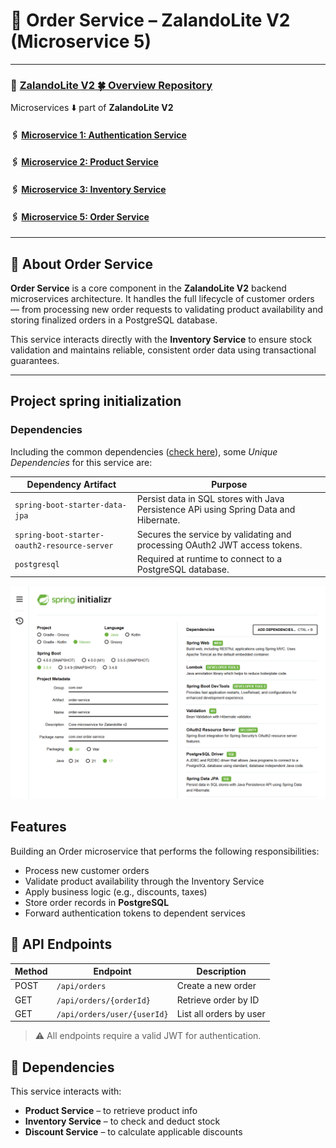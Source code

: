 
# 🧾 Order Service – ZalandoLite V2 (Microservice 5)

---

###   🔗 [ZalandoLite V2  🍀 Overview Repository ](https://github.com/Ochwada/ZalandoLiteV2-MicroservicesArchitecture)
Microservices ⬇️ part of **ZalandoLite V2**
#### 🖇️ [Microservice 1: Authentication Service](https://github.com/Ochwada/ZalandoLiteV2-authentication)
#### 🖇️ [Microservice 2: Product Service](https://github.com/reyhanovelek/ZalandoLiteV2-product1)
#### 🖇️ [Microservice 3: Inventory Service](https://github.com/Ochwada/ZalandoLiteV2-inventory)
#### 🖇️ [Microservice 5: Order Service](https://github.com/Ochwada/ZalandoLiteV2-order)

---
## 📖 About Order Service

**Order Service** is a core component in the **ZalandoLite V2** backend microservices architecture. It handles the full lifecycle of customer orders — from processing new order requests to validating product availability and storing finalized orders in a PostgreSQL database.

This service interacts directly with the **Inventory Service** to ensure stock validation and maintains reliable, consistent order data using transactional guarantees.

---

## Project spring initialization
### Dependencies
Including the common dependencies ([check here](https://github.com/Ochwada/ZalandoLiteV2-MicroservicesArchitecture)),
some *Unique Dependencies* for this service are:

| Dependency Artifact                          | Purpose                                                                               |
|----------------------------------------------|---------------------------------------------------------------------------------------|
| `spring-boot-starter-data-jpa`               | Persist data in SQL stores with Java Persistence APi using Spring Data and Hibernate. |
| `spring-boot-starter-oauth2-resource-server` | Secures the service by validating and processing OAuth2 JWT access tokens.            |
| `postgresql`                                 | Required at runtime to connect to a PostgreSQL database.                              |


![img.png](img.png)


## Features
Building an Order microservice that performs the following responsibilities:
- Process new customer orders
- Validate product availability through the Inventory Service
- Apply business logic (e.g., discounts, taxes)
- Store order records in **PostgreSQL**
- Forward authentication tokens to dependent services


## 🔌 API Endpoints

| Method | Endpoint                    | Description             |
|--------|-----------------------------|-------------------------|
| POST   | `/api/orders`               | Create a new order      |
| GET    | `/api/orders/{orderId}`     | Retrieve order by ID    |
| GET    | `/api/orders/user/{userId}` | List all orders by user |

> ⚠️ All endpoints require a valid JWT for authentication.

## 🔗 Dependencies

This service interacts with:
- **Product Service** – to retrieve product info
- **Inventory Service** – to check and deduct stock
- **Discount Service** – to calculate applicable discounts

